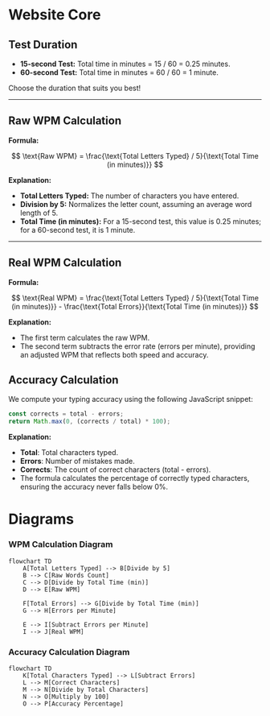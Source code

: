 # Website Core

## Test Duration

- **15-second Test:** Total time in minutes = 15 / 60 = 0.25 minutes.
- **60-second Test:** Total time in minutes = 60 / 60 = 1 minute.

Choose the duration that suits you best!

---

## Raw WPM Calculation

**Formula:**

$$
\text{Raw WPM} = \frac{\text{Total Letters Typed} / 5}{\text{Total Time (in minutes)}}
$$

**Explanation:**

- **Total Letters Typed:** The number of characters you have entered.
- **Division by 5:** Normalizes the letter count, assuming an average word length of 5.
- **Total Time (in minutes):** For a 15-second test, this value is 0.25 minutes; for a 60-second test, it is 1 minute.

---

## Real WPM Calculation

**Formula:**

$$
\text{Real WPM} = \frac{\text{Total Letters Typed} / 5}{\text{Total Time (in minutes)}} - \frac{\text{Total Errors}}{\text{Total Time (in minutes)}}
$$

**Explanation:**

- The first term calculates the raw WPM.
- The second term subtracts the error rate (errors per minute), providing an adjusted WPM that reflects both speed and accuracy.

## Accuracy Calculation

We compute your typing accuracy using the following JavaScript snippet:

```javascript
const corrects = total - errors;
return Math.max(0, (corrects / total) * 100);
```

**Explanation:**

- **Total**: Total characters typed.
- **Errors**: Number of mistakes made.
- **Corrects**: The count of correct characters (total - errors).
- The formula calculates the percentage of correctly typed characters, ensuring the accuracy never falls below 0%.

# Diagrams

### WPM Calculation Diagram

```mermaid
flowchart TD
    A[Total Letters Typed] --> B[Divide by 5]
    B --> C[Raw Words Count]
    C --> D[Divide by Total Time (min)]
    D --> E[Raw WPM]

    F[Total Errors] --> G[Divide by Total Time (min)]
    G --> H[Errors per Minute]

    E --> I[Subtract Errors per Minute]
    I --> J[Real WPM]
```

### Accuracy Calculation Diagram

```mermaid
flowchart TD
    K[Total Characters Typed] --> L[Subtract Errors]
    L --> M[Correct Characters]
    M --> N[Divide by Total Characters]
    N --> O[Multiply by 100]
    O --> P[Accuracy Percentage]
```
